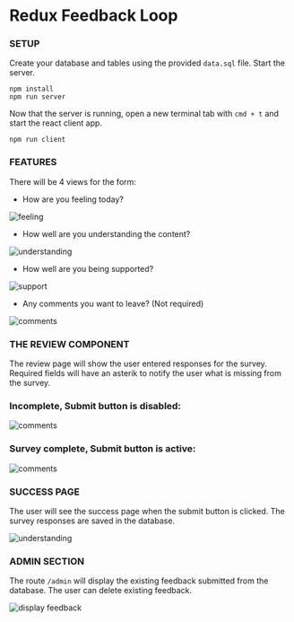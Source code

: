 # Redux Feedback Loop

### SETUP

Create your database and tables using the provided `data.sql` file. Start the server.

```
npm install
npm run server
```

Now that the server is running, open a new terminal tab with `cmd + t` and start the react client app.

```
npm run client
```

### FEATURES

There will be 4 views for the form:

- How are you feeling today?

![feeling](wireframes/page-one.png)

- How well are you understanding the content?

![understanding](wireframes/page-two.png)

- How well are you being supported?

![support](wireframes/page-three.png)

- Any comments you want to leave? (Not required)

![comments](wireframes/page-four.png)


### THE REVIEW COMPONENT

The review page will show the user entered responses for the survey. Required fields will have an asterik to notify the user what is missing from the survey.

### Incomplete, Submit button is disabled:

![comments](wireframes/review-component-inactive.png)

### Survey complete, Submit button is active:

![comments](wireframes/review-component-active.png)

### SUCCESS PAGE

The user will see the success page when the submit button is clicked. The survey responses are saved in the database. 

![understanding](wireframes/page-five.png)

### ADMIN SECTION

The route `/admin` will display the existing feedback submitted from the database. The user can delete existing feedback. 

![display feedback](wireframes/admin.png)

